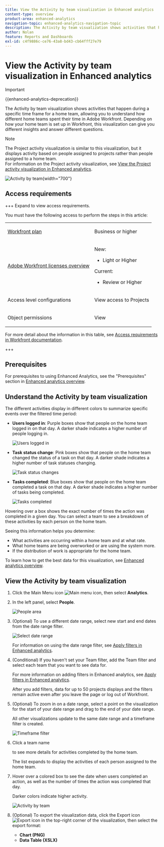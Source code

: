 ```yaml
---
title: View the Activity by team visualization in Enhanced analytics
content-type: overview
product-area: enhanced-analytics
navigation-topic: enhanced-analytics-navigation-topic
description: The Activity by team visualization shows activities that happen during a specific time frame for a home team, allowing you to understand how different home teams spent their time in Adobe Workfront. Depending on how your home team is set up in Workfront, this visualization can give you different insights and answer different questions.
author: Nolan
feature: Reports and Dashboards
exl-id: c4f9886c-ce76-43a8-bd43-cb64fff27e79
---
```

# View the Activity by team visualization in Enhanced analytics

>[!IMPORTANT]
>
>{{enhanced-analytics-deprecation}}


<!-- Audited: 12/2023 -->

The Activity by team visualization shows activities that happen during a specific time frame for a home team, allowing you to understand how different home teams spent their time in Adobe Workfront. Depending on how your home team is set up in Workfront, this visualization can give you different insights and answer different questions.

>[!NOTE]
>
>The Project activity visualization is similar to this visualization, but it displays activity based on people assigned to projects rather than people assigned to a home team.  
>For information on the Project activity visualization, see [View the Project activity visualization in Enhanced analytics](../enhanced-analytics/project-activity-overview.md).

![Activity by team](assets/activity-by-team-350x113.png){width="700"}

## Access requirements

+++ Expand to view access requirements. 

You must have the following access to perform the steps in this article: 

<table style="table-layout:auto"> 
 <col> 
 <col> 
 <tbody> 
  <tr> 
   <td role="rowheader"><a href="https://www.workfront.com/plans" target="_blank">Workfront plan</a></td> 
   <td> <p>Business or higher</p> </td> 
  </tr> 
  <tr> 
   <td role="rowheader"><a href="../administration-and-setup/add-users/access-levels-and-object-permissions/wf-licenses.md" class="MCXref xref">Adobe Workfront licenses overview</a></td> 
   <td>
      <p>New:</p> 
         <ul><li>Light or Higher</li></ul>
      <p>Current:</p>
         <ul><li>Review or Higher</li></ul>
   </td> 
  </tr> 
  <tr> 
   <td role="rowheader">Access level configurations</td> 
   <td> <p>View access to Projects</p> <!--<p>Note: If you still don't have access, ask your Workfront administrator if they set additional restrictions in your access level.<br>For information on how a Workfront administrator can change your access level, see <a href="../administration-and-setup/add-users/configure-and-grant-access/create-modify-access-levels.md" class="MCXref xref">Create or modify custom access levels</a>.</p>--> </td> 
  </tr> 
  <tr> 
   <td role="rowheader">Object permissions</td> 
   <td> <p>View</p> <!--<p>For information on requesting additional access, see <a href="../workfront-basics/grant-and-request-access-to-objects/request-access.md" class="MCXref xref">Request access to objects </a>.</p>--> </td> 
  </tr> 
 </tbody> 
</table>

For more detail about the information in this table, see [Access requirements in Workfront documentation](/help/quicksilver/administration-and-setup/add-users/access-levels-and-object-permissions/access-level-requirements-in-documentation.md).

+++

## Prerequisites

For prerequisites to using Enhanced Analytics, see the "Prerequisites" section in [Enhanced analytics overview](../enhanced-analytics/enhanced-analytics-overview.md).

## Understand the Activity by team visualization

The different activities display in different colors to summarize specific events over the filtered time period:

* **Users logged in**: Purple boxes show that people on the home team logged in on that day. A darker shade indicates a higher number of people logging in.

  ![Users logged in](assets/project-activity-users-logged-in.png)

* **Task status change**: Pink boxes show that people on the home team changed the status of a task on that day. A darker shade indicates a higher number of task statuses changing.

  ![Task status changes](assets/project-activity-task-status-changes.png)

* **Tasks completed**: Blue boxes show that people on the home team completed a task on that day. A darker shade indicates a higher number of tasks being completed.

  ![Tasks completed](assets/project-activity-tasks-completed.png)

Hovering over a box shows the exact number of times the action was completed in a given day. You can select a team to see a breakdown of these activities by each person on the home team.

Seeing this information helps you determine:

* What activities are occurring within a home team and at what rate.
* What home teams are being overworked or are using the system more.
* If the distribution of work is appropriate for the home team.

To learn how to get the best data for this visualization, see [Enhanced analytics overview](../enhanced-analytics/enhanced-analytics-overview.md).

## View the Activity by team visualization

1. Click the Main Menu icon ![Main menu icon](assets/main-menu-icon-16x12.png), then select **Analytics**.
1. In the left panel, select **People**.

   ![People area](assets/people-area-cropped-qs-350x276.png)

1. (Optional) To use a different date range, select new start and end dates from the date range filter.

   ![Select date range](assets/filters-select-date-range-350x344.png)

   For information on using the date range filter, see [Apply filters in Enhanced analytics](../enhanced-analytics/use-enhanced-analytics-filters.md).

1. (Conditional) If you haven't set your Team filter, add the Team filter and select each team that you want to see data for.

   For more information on adding filters in Enhanced analytics, see [Apply filters in Enhanced analytics](../enhanced-analytics/use-enhanced-analytics-filters.md).

   After you add filters, data for up to 50 projects displays and the filters remain active even after you leave the page or log out of Workfront.

1. (Optional) To zoom in on a date range, select a point on the visualization for the start of your date range and drag to the end of your date range.

   All other visualizations update to the same date range and a timeframe filter is created.

   ![Timeframe filter](assets/timeframe-filter-350x220.png)

1. Click a team name

   <!--
   <MadCap:conditionalText data-mc-conditions="QuicksilverOrClassic.Draft mode">
   or role
   </MadCap:conditionalText>
   -->

   to see more details for activities completed by the home team.

   The list expands to display the activities of each person assigned to the home team.

   <!--
   <span style="color: #ff1493;" data-mc-conditions="QuicksilverOrClassic.Draft mode"> Role not available</span>
   -->

1. Hover over a colored box to see the date when users completed an action, as well as the number of times the action was completed that day.

   Darker colors indicate higher activity.

   ![Activity by team](assets/activity-by-team-activity-pop-up-350x155.png)

1. (Optional) To export the visualization data, click the Export icon ![Export icon](assets/export.png) in the top-right corner of the visualization, then select the export format:

   * **Chart (PNG)** 
   * **Data Table (XSLX)**

